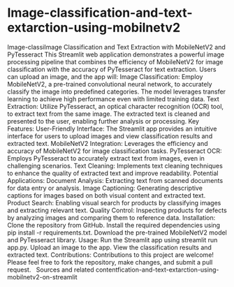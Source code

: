 # Image-classification-and-text-extarction-using-mobilnetv2
 Image-classiImage Classification and Text Extraction with MobileNetV2 and PyTesseract  This Streamlit web application demonstrates a powerful image processing pipeline that combines the efficiency of MobileNetV2 for image classification with the accuracy of PyTesseract for text extraction. Users can upload an image, and the app will:  Image Classification: Employ MobileNetV2, a pre-trained convolutional neural network, to accurately classify the image into predefined categories. The model leverages transfer learning to achieve high performance even with limited training data.  Text Extraction: Utilize PyTesseract, an optical character recognition (OCR) tool, to extract text from the same image. The extracted text is cleaned and presented to the user, enabling further analysis or processing.  Key Features:  User-Friendly Interface: The Streamlit app provides an intuitive interface for users to upload images and view classification results and extracted text. MobileNetV2 Integration: Leverages the efficiency and accuracy of MobileNetV2 for image classification tasks. PyTesseract OCR: Employs PyTesseract to accurately extract text from images, even in challenging scenarios. Text Cleaning: Implements text cleaning techniques to enhance the quality of extracted text and improve readability. Potential Applications:  Document Analysis: Extracting text from scanned documents for data entry or analysis. Image Captioning: Generating descriptive captions for images based on both visual content and extracted text. Product Search: Enabling visual search for products by classifying images and extracting relevant text. Quality Control: Inspecting products for defects by analyzing images and comparing them to reference data. Installation:  Clone the repository from GitHub. Install the required dependencies using pip install -r requirements.txt. Download the pre-trained MobileNetV2 model and PyTesseract library. Usage:  Run the Streamlit app using streamlit run app.py. Upload an image to the app. View the classification results and extracted text. Contributions:  Contributions to this project are welcome! Please feel free to fork the repository, make changes, and submit a pull request.        Sources and related contentfication-and-text-extarction-using-mobilnetv2-on-streamlit
